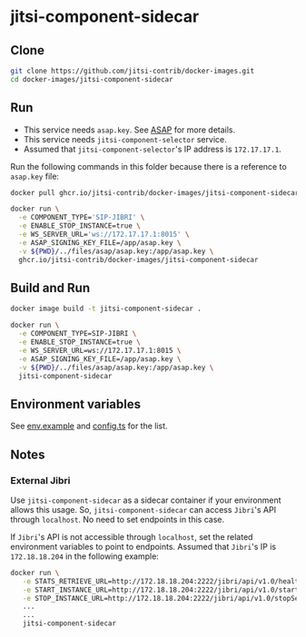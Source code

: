 # jitsi-component-sidecar

## Clone

```bash
git clone https://github.com/jitsi-contrib/docker-images.git
cd docker-images/jitsi-component-sidecar
```

## Run

- This service needs `asap.key`. See [ASAP](/files/asap) for more details.
- This service needs `jitsi-component-selector` service.
- Assumed that `jitsi-component-selector`'s IP address is `172.17.17.1`.

Run the following commands in this folder because there is a reference to
`asap.key` file:

```bash
docker pull ghcr.io/jitsi-contrib/docker-images/jitsi-component-sidecar:latest

docker run \
  -e COMPONENT_TYPE='SIP-JIBRI' \
  -e ENABLE_STOP_INSTANCE=true \
  -e WS_SERVER_URL='ws://172.17.17.1:8015' \
  -e ASAP_SIGNING_KEY_FILE=/app/asap.key \
  -v ${PWD}/../files/asap/asap.key:/app/asap.key \
  ghcr.io/jitsi-contrib/docker-images/jitsi-component-sidecar
```

## Build and Run

```bash
docker image build -t jitsi-component-sidecar .

docker run \
  -e COMPONENT_TYPE=SIP-JIBRI \
  -e ENABLE_STOP_INSTANCE=true \
  -e WS_SERVER_URL=ws://172.17.17.1:8015 \
  -e ASAP_SIGNING_KEY_FILE=/app/asap.key \
  -v ${PWD}/../files/asap/asap.key:/app/asap.key \
  jitsi-component-sidecar
```

## Environment variables

See
[env.example](https://github.com/jitsi/jitsi-component-sidecar/blob/main/env.example)
and
[config.ts](https://github.com/jitsi/jitsi-component-sidecar/blob/main/src/config/config.ts)
for the list.

## Notes

### External Jibri

Use `jitsi-component-sidecar` as a sidecar container if your environment allows
this usage. So, `jitsi-component-sidecar` can access `Jibri`'s API through
`localhost`. No need to set endpoints in this case.

If `Jibri`'s API is not accessible through `localhost`, set the related
environment variables to point to endpoints. Assumed that `Jibri`'s IP is
`172.18.18.204` in the following example:

```bash
docker run \
   -e STATS_RETRIEVE_URL=http://172.18.18.204:2222/jibri/api/v1.0/health \
   -e START_INSTANCE_URL=http://172.18.18.204:2222/jibri/api/v1.0/startService \
   -e STOP_INSTANCE_URL=http://172.18.18.204:2222/jibri/api/v1.0/stopService \
   ...
   ...
   jitsi-component-sidecar
```
